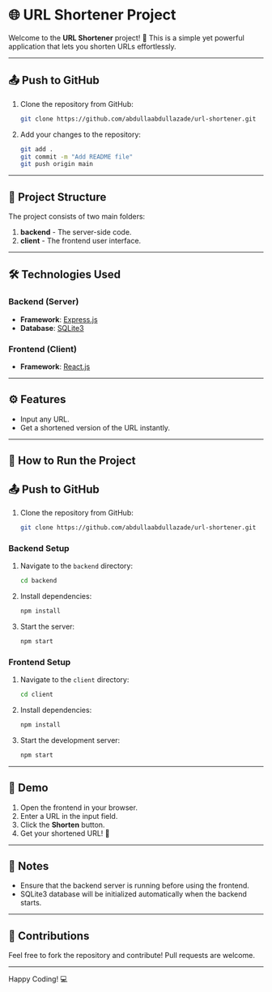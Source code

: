 # 🌐 URL Shortener Project

Welcome to the **URL Shortener** project! 🚀 This is a simple yet powerful application that lets you shorten URLs effortlessly.

---

## 📤 Push to GitHub
1. Clone the repository from GitHub:
   ```bash
   git clone https://github.com/abdullaabdullazade/url-shortener.git
   ```
2. Add your changes to the repository:
   ```bash
   git add .
   git commit -m "Add README file"
   git push origin main
   ```

---

## 📂 Project Structure

The project consists of two main folders:

1. **backend** - The server-side code.
2. **client** - The frontend user interface.

---

## 🛠️ Technologies Used

### Backend (Server)
- **Framework**: [Express.js](https://expressjs.com/)
- **Database**: [SQLite3](https://www.sqlite.org/index.html)

### Frontend (Client)
- **Framework**: [React.js](https://reactjs.org/)

---

## ⚙️ Features
- Input any URL.
- Get a shortened version of the URL instantly.

---

## 🚀 How to Run the Project


## 📤 Push to GitHub
1. Clone the repository from GitHub:
   ```bash
   git clone https://github.com/abdullaabdullazade/url-shortener.git
   ```


### Backend Setup
1. Navigate to the `backend` directory:
   ```bash
   cd backend
   ```
2. Install dependencies:
   ```bash
   npm install
   ```
3. Start the server:
   ```bash
   npm start
   ```

### Frontend Setup
1. Navigate to the `client` directory:
   ```bash
   cd client
   ```
2. Install dependencies:
   ```bash
   npm install
   ```
3. Start the development server:
   ```bash
   npm start
   ```

---

## 📸 Demo
1. Open the frontend in your browser.
2. Enter a URL in the input field.
3. Click the **Shorten** button.
4. Get your shortened URL! 🎉

---

## 📝 Notes
- Ensure that the backend server is running before using the frontend.
- SQLite3 database will be initialized automatically when the backend starts.

---

## 🤝 Contributions
Feel free to fork the repository and contribute! Pull requests are welcome.

---




Happy Coding! 💻


